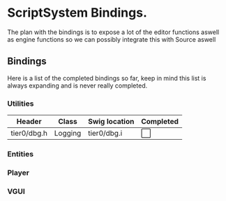 # ScriptSystem Bindings.

The plan with the bindings is to expose a lot of the editor functions aswell as engine functions so we can possibly integrate this with Source aswell

## Bindings
Here is a list of the completed bindings so far, keep in mind this list is always expanding and is never really completed.

<!--
checked ✅
unchecked ⬜️ 
-->

### Utilities

| Header         | Class      | Swig location      | Completed |
|----------------|------------|--------------------|-----------|
| tier0/dbg.h    | Logging    | tier0/dbg.i        | ⬜️   	   |

### Entities

### Player

### VGUI
